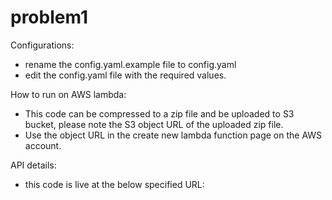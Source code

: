 # problem1
Configurations:
 - rename the config.yaml.example file to config.yaml
 - edit the config.yaml file with the required values.

How to run on AWS lambda:
- This code can be compressed to a zip file and be uploaded to S3 bucket, please note the S3 object URL of the uploaded zip file.
- Use the object URL in the create new lambda function page on the AWS account.

API details:
- this code is live at the below specified URL:
    